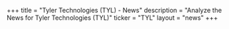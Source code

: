 +++
title = "Tyler Technologies (TYL) - News"
description = "Analyze the News for Tyler Technologies (TYL)"
ticker = "TYL"
layout = "news"
+++

